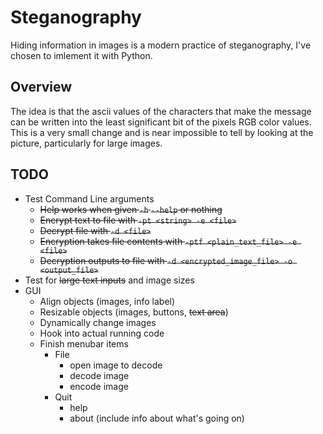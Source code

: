# Steganography

Hiding information in images is a modern practice of steganography, I've chosen to imlement it with Python.

## Overview
The idea is that the ascii values of the characters that make the message can be written into the least significant bit of the pixels RGB color values. This is a very small change and is near impossible to tell by looking at the picture, particularly for large images.

## TODO

* Test Command Line arguments
  * ~~Help works when given `-h` `--help` or nothing~~
  * ~~Encrypt text to file with `-pt <string> -e <file>`~~
  * ~~Decrypt file with `-d <file>`~~
  * ~~Encryption takes file contents with `-ptf <plain_text_file> -e <file>`~~
  * ~~Decryption outputs to file with `-d <encrypted_image_file> -o <output_file>`~~
* Test for ~~large text inputs~~ and image sizes
* GUI
  * Align objects (images, info label)
  * Resizable objects (images, buttons, ~~text area~~)
  * Dynamically change images
  * Hook into actual running code
  * Finish menubar items 
    * File
      * open image to decode
      * decode image
      * encode image
    * Quit
      * help
      * about (include info about what's going on)

